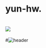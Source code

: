 # yun-hw.
# <a href="클릭시 이동할 링크" target="_blank"><img src="https://img.shields.io/badge/HTML-색코드?style=flat-square&logo=이미지 이름&logoColor=white"/></a>
#![header](https://capsule-render.vercel.app/api?type=waving&color=timeGradient&text=Welcome%20to%20Jiho's%20GitHub%20👋&animation=twinkling&fontSize=35&fontAlignY=40&fontAlign=70&height=250)
